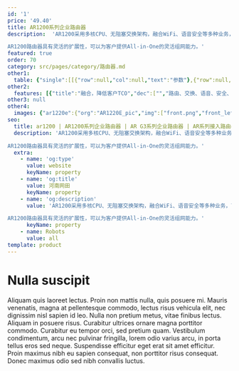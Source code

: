 ```yaml
---
id: '1'
price: '49.40'
title: AR1200系列企业路由器
description:  'AR1200采用多核CPU、无阻塞交换架构，融合WiFi、语音安全等多种业务，可应用于中小型办公室或中小型企业分支的多业务路由器。

AR1200路由器具有灵活的扩展性，可以为客户提供All-in-One的灵活组网能力。'
featured: true
order: 70
category: src/pages/category/路由器.md
other1: 
  table: {"single":[[{"row":null,"col":null,"text":"参数"},{"row":null,"col":null,"text":"AR1220C"},{"row":null,"col":null,"text":"AR1220E"}],[{"row":null,"col":null,"text":"转发性能"},{"row":null,"col":null,"text":"2Mpps"},{"row":null,"col":null,"text":"2Mpps"}],[{"row":null,"col":null,"text":"固定接口"},{"row":null,"col":null,"text":"4 * GE\n1 * GE光\n8 * GE（支持切换为WAN口）"},{"row":null,"col":null,"text":"2 * GE Combo\n8 * GE（支持切换为WAN口）"}],[{"row":null,"col":null,"text":"SIC插槽"},{"row":null,"col":"2","text":"2"}],[{"row":null,"col":null,"text":"WSIC插槽（缺省/最大）"},{"row":null,"col":"2","text":"0/1"}],[{"row":null,"col":null,"text":"接口类型"},{"row":null,"col":"2","text":"支持FE、GE、同异步串口、E1/CE1、3G/LTE等接口"}],[{"row":null,"col":null,"text":"无线局域网（AC）"},{"row":null,"col":"2","text":"支持AP无线控制器功能，可管理无线AP"}],[{"row":null,"col":null,"text":"VPN"},{"row":null,"col":"2","text":"支持IPSec VPN、GRE VPN、DSVPN、A2A VPN 、L2TP VPN等多种VPN技术"}],[{"row":null,"col":null,"text":"安全性"},{"row":null,"col":"2","text":"支持MAC、802.1x、Portal认证、广播抑制、ARP安全等，支持本地认证、AAA认证、RADIUS认证等\n支持包过滤防火墙，支持防火墙安全域\n支持国家密码局规定的加密算法\n支持上网行为管理、IPS、URL过滤、文件过滤"}],[{"row":null,"col":null,"text":"QoS"},{"row":null,"col":"2","text":"可提供完善的QoS机制：支持PQ、CQ、WFQ、CBWFQ等调度技术，支持基于IP Precedence、802.1P、DSCP、MPLS EXP流量分类，支持流量整形以及WRED拥塞避免机制\n支持等价负载分担（ECMP）和非等价负载分担（UCMP）\n支持智能应用控制（SAC）功能, 可识别P2P流量以及IM流量，并对这些流量进行限速和控制"}],[{"row":null,"col":null,"text":"可靠性"},{"row":null,"col":"2","text":"所有业务板卡支持直接热插拔\n支持智能策略路由（SPR）技术，可根据多个链路的网络质量，动态选择最佳链路"}],[{"row":null,"col":null,"text":"管理维护"},{"row":null,"col":"2","text":"支持SYSLOG、SNMP V1/V2/V3、RMON、Web网管、CWMP、SSH（v1/v2）功能\n支持U盘快速部署功能\n支持NetStream、IP Accounting、NQA、OPS"}]]}
other2:
  features: [{"title":"融合，降低客户TCO","dec":["","路由、交换、语音、安全、WLAN等多种融合业务，满足企业业务多元化的需求",""]},{"title":"高可靠性，保障业务0中断","dec":["","采用多核架构，业务转发无阻塞，支持板卡热插拔技术，提供毫秒级故障检测以及链路备份技术",""]},{"title":"便捷运维","dec":["","全网统一网管，设备、流量、质量、业务可视，简化运维",""]}]
other3: null
other4:
  images: {"ar1220e":{"org":"AR1220E_pic","img":["front.png","front_left.png","front_right.png","front_top.png","rear.png","rear_left.png","rear_right.png","rear_top.png"]}}
seo:
  title: ar1200 | AR1200系列企业路由器 | AR G3系列企业路由器 | AR系列接入路由器 | 路由器 | 企业网络
  description: 'AR1200采用多核CPU、无阻塞交换架构，融合WiFi、语音安全等多种业务，可应用于中小型办公室或中小型企业分支的多业务路由器。

AR1200路由器具有灵活的扩展性，可以为客户提供All-in-One的灵活组网能力。'
  extra:
    - name: 'og:type'
      value: website
      keyName: property
    - name: 'og:title'
      value: 河南网田
      keyName: property
    - name: 'og:description'
      value: 'AR1200采用多核CPU、无阻塞交换架构，融合WiFi、语音安全等多种业务，可应用于中小型办公室或中小型企业分支的多业务路由器。

AR1200路由器具有灵活的扩展性，可以为客户提供All-in-One的灵活组网能力。'
      keyName: property
    - name: Robots
      value: all
template: product
---
```


# Nulla suscipit

Aliquam quis laoreet lectus. Proin non mattis nulla, quis posuere mi. Mauris venenatis, magna at pellentesque commodo, lectus risus vehicula elit, nec dignissim nisl sapien id leo. Nulla non pretium metus, vitae finibus lectus. Aliquam in posuere risus. Curabitur ultrices ornare magna porttitor commodo. Curabitur eu tempor orci, sed pretium quam. Vestibulum condimentum, arcu nec pulvinar fringilla, lorem odio varius arcu, in porta tellus eros sed neque. Suspendisse efficitur eget erat sit amet efficitur. Proin maximus nibh eu sapien consequat, non porttitor risus consequat. Donec maximus odio sed nibh convallis luctus.